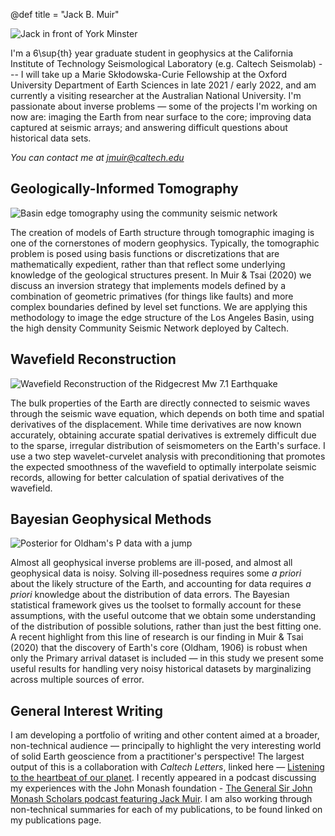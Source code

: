 @def title = "Jack B. Muir"


![Jack in front of York Minster](/assets/jbmuir_long_compressed.jpeg)

I'm a 6\sup{th} year graduate student in geophysics at the California Institute of Technology Seismological Laboratory (e.g. Caltech Seismolab) --- I will take up a Marie Skłodowska-Curie Fellowship at the Oxford University Department of Earth Sciences in late 2021 / early 2022, and am currently a visiting researcher at the Australian National University. I'm passionate about inverse problems — some of the projects I'm working on now are: imaging the Earth from near surface to the core; improving data captured at seismic arrays; and answering difficult questions about historical data sets. 

*You can contact me at [jmuir@caltech.edu](mailto:jmuir@caltech.edu)*

## Geologically-Informed Tomography

![Basin edge tomography using the community seismic network](/assets/researchfigs/levelset.png)

The creation of models of Earth structure through tomographic imaging is one of the cornerstones of modern geophysics. Typically, the tomographic problem is posed using basis functions or discretizations that are mathematically expedient, rather than that reflect some underlying knowledge of the geological structures present. In Muir & Tsai (2020) we discuss an inversion strategy that implements models defined by a combination of geometric primatives (for things like faults) and more complex boundaries defined by level set functions. We are applying this methodology to image the edge structure of the Los Angeles Basin, using the high density Community Seismic Network deployed by Caltech.

## Wavefield Reconstruction

![Wavefield Reconstruction of the Ridgecrest Mw 7.1 Earthquake](/assets/researchfigs/ridgecrest_cv.jpg)

The bulk properties of the Earth are directly connected to seismic waves through the seismic wave equation, which depends on both time and spatial derivatives of the displacement. While time derivatives are now known accurately, obtaining accurate spatial derivatives is extremely difficult due to the sparse, irregular distribution of seismometers on the Earth's surface. I use a two step wavelet-curvelet analysis with preconditioning that promotes the expected smoothness of the wavefield to optimally interpolate seismic records, allowing for better calculation of spatial derivatives of the wavefield.

## Bayesian Geophysical Methods

![Posterior for Oldham's P data with a jump](/assets/researchfigs/oldham.jpg)

Almost all geophysical inverse problems are ill-posed, and almost all geophysical data is noisy. Solving ill-posedness requires some *a priori* about the likely structure of the Earth, and accounting for data requires *a priori* knowledge about the distribution of data errors. The Bayesian statistical framework gives us the toolset to formally account for these assumptions, with the useful outcome that we obtain some understanding of the distribution of possible solutions, rather than just the best fitting one. A recent highlight from this line of research is our finding in Muir & Tsai (2020) that the discovery of Earth's core (Oldham, 1906) is robust when only the Primary arrival dataset is included — in this study we present some useful results for handling very noisy historical datasets by marginalizing across multiple sources of error. 

## General Interest Writing

I am developing a portfolio of writing and other content aimed at a broader, non-technical audience — principally to highlight the very interesting world of solid Earth geoscience from a practitioner's perspective! The largest output of this is a collaboration with *Caltech Letters*, linked here — [Listening to the heartbeat of our planet](https://caltechletters.org/science/historical-seismology). I recently appeared in a podcast discussing my experiences with the John Monash foundation - [The General Sir John Monash Scholars podcast featuring Jack Muir](https://player.whooshkaa.com/episode?id=842498). I am also working through non-technical summaries for each of my publications, to be found linked on my publications page. 